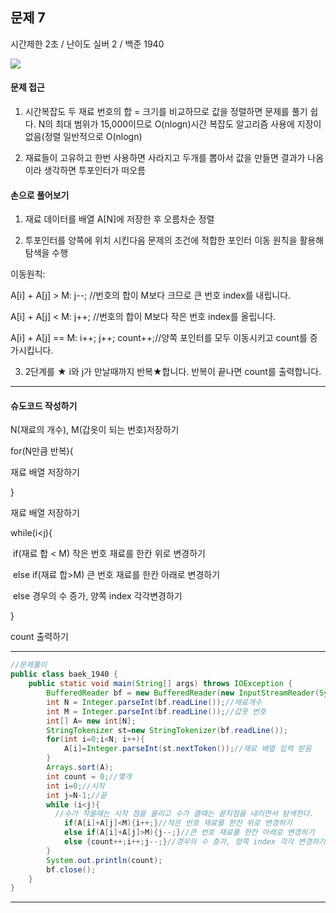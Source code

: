 ## 문제 7 

시간제한 2초 / 난이도 실버 2 / 백준 1940

![](https://img1.daumcdn.net/thumb/R800x0/?scode=mtistory2&fname=https:%2F%2Fblog.kakaocdn.net%2Fdn%2FbiUt3v%2FbtrKF1s3zYb%2FlvSRAkOtpxkoOq1sL3mOpk%2Fimg.png)

#### 문제 접근

1) 시간복잡도 두 재료 번호의 합 = 크기를 비교하므로 값을 정렬하면 문제를 풀기 쉽다. N의 최대 범위가 15,000이므로 O(nlogn)시간 복잡도 알고리즘 사용에 지장이 없음(정렬 일반적으로 O(nlogn)

2) 재료들이 고유하고 한번 사용하면 사라지고 두개를 뽑아서 값을 만들면 결과가 나옴이라 생각하면 투포인터가 떠오름

#### 손으로 풀어보기

1) 재료 데이터를 배열 A[N]에 저장한 후 오름차순 정렬

2) 투포인터를 양쪽에 위치 시킨다음 문제의 조건에 적합한 포인터 이동 원칙을 활용해 탐색을 수행

이동원칙: 

A[i] + A[j] > M: j--; //번호의 합이 M보다 크므로 큰 번호 index를 내립니다.

A[i] + A[j] < M: j++; //번호의 합이 M보다 작은 번호 index를 올립니다.

A[i] + A[j] == M: i++; j++; count++;//양쪽 포인터를 모두 이동시키고 count를 증가시킵니다.

3) 2단계를 ★ i와 j가 만날때까지 반복★합니다. 반복이 끝나면 count를 출력합니다.

------

#### 슈도코드 작성하기

N(재료의 개수), M(갑옷이 되는 번호)저장하기

for(N만큼 반복){

재료 배열 저장하기

}

재료 배열 저장하기

while(i<j){

​	if(재료 합 < M) 작은 번호 재료를 한칸 위로 변경하기

​	else if(재료 합>M) 큰 번호 재료를 한칸 아래로 변경하기

​	else 경우의 수 증가, 양쪽 index 각각변경하기

}

count 출력하기

------

```java
//문제풀이
public class baek_1940 {
    public static void main(String[] args) throws IOException {
        BufferedReader bf = new BufferedReader(new InputStreamReader(System.in));
        int N = Integer.parseInt(bf.readLine());//재료개수
        int M = Integer.parseInt(bf.readLine());//갑옷 번호
        int[] A= new int[N];
        StringTokenizer st=new StringTokenizer(bf.readLine());
        for(int i=0;i<N; i++){
            A[i]=Integer.parseInt(st.nextToken());//재료 배열 입력 받음
        }
        Arrays.sort(A);
        int count = 0;//몇개
        int i=0;//시작
        int j=N-1;//끝 
        while (i<j){
          //수가 작을때는 시작 점을 올리고 수가 클때는 끝지점을 내리면서 탐색한다.
            if(A[i]+A[j]<M){i++;}//작은 번호 재료를 한칸 위로 변경하기
            else if(A[i]+A[j]>M){j--;}//큰 번호 재료를 한칸 아래로 변경하기
            else {count++;i++;j--;}//경우의 수 증가, 양쪽 index 각각 변경하기
        }
        System.out.println(count);
        bf.close();
    }
}
```

------

